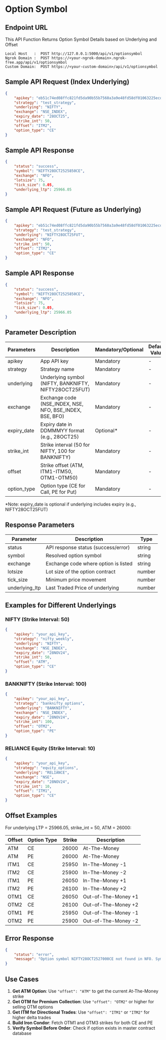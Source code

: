 # Option Symbol

## Endpoint URL

This API Function Returns Option Symbol Details based on Underlying and Offset

```http
Local Host   :  POST http://127.0.0.1:5000/api/v1/optionsymbol
Ngrok Domain :  POST https://<your-ngrok-domain>.ngrok-free.app/api/v1/optionsymbol
Custom Domain:  POST https://<your-custom-domain>/api/v1/optionsymbol
```

## Sample API Request (Index Underlying)

```json
{
    "apikey": "eb51c74ed08ffc821fd5da90b55b7560a3a9e48fd58df01063225ecd7b98c993",
    "strategy": "test_strategy",
    "underlying": "NIFTY",
    "exchange": "NSE_INDEX",
    "expiry_date": "28OCT25",
    "strike_int": 50,
    "offset": "ITM2",
    "option_type": "CE"
}
```

###

## Sample API Response

```json
{
    "status": "success",
    "symbol": "NIFTY28OCT2525850CE",
    "exchange": "NFO",
    "lotsize": 75,
    "tick_size": 0.05,
    "underlying_ltp": 25966.05
}
```

###

## Sample API Request (Future as Underlying)

```json
{
    "apikey": "eb51c74ed08ffc821fd5da90b55b7560a3a9e48fd58df01063225ecd7b98c993",
    "strategy": "test_strategy",
    "underlying": "NIFTY28OCT25FUT",
    "exchange": "NFO",
    "strike_int": 50,
    "offset": "ITM2",
    "option_type": "CE"
}
```

###

## Sample API Response

```json
{
    "status": "success",
    "symbol": "NIFTY28OCT2525850CE",
    "exchange": "NFO",
    "lotsize": 75,
    "tick_size": 0.05,
    "underlying_ltp": 25966.05
}
```

###

## Parameter Description

| Parameters   | Description                                          | Mandatory/Optional | Default Value |
| ------------ | ---------------------------------------------------- | ------------------ | ------------- |
| apikey       | App API key                                          | Mandatory          | -             |
| strategy     | Strategy name                                        | Mandatory          | -             |
| underlying   | Underlying symbol (NIFTY, BANKNIFTY, NIFTY28OCT25FUT) | Mandatory          | -             |
| exchange     | Exchange code (NSE_INDEX, NSE, NFO, BSE_INDEX, BSE, BFO) | Mandatory          | -             |
| expiry_date  | Expiry date in DDMMMYY format (e.g., 28OCT25)       | Optional*          | -             |
| strike_int   | Strike interval (50 for NIFTY, 100 for BANKNIFTY)   | Mandatory          | -             |
| offset       | Strike offset (ATM, ITM1-ITM50, OTM1-OTM50)         | Mandatory          | -             |
| option_type  | Option type (CE for Call, PE for Put)               | Mandatory          | -             |

*Note: expiry_date is optional if underlying includes expiry (e.g., NIFTY28OCT25FUT)

###

## Response Parameters

| Parameter      | Description                                   | Type   |
| -------------- | --------------------------------------------- | ------ |
| status         | API response status (success/error)           | string |
| symbol         | Resolved option symbol                        | string |
| exchange       | Exchange code where option is listed          | string |
| lotsize        | Lot size of the option contract              | number |
| tick_size      | Minimum price movement                        | number |
| underlying_ltp | Last Traded Price of underlying               | number |

###

## Examples for Different Underlyings

### NIFTY (Strike Interval: 50)

```json
{
    "apikey": "your_api_key",
    "strategy": "nifty_weekly",
    "underlying": "NIFTY",
    "exchange": "NSE_INDEX",
    "expiry_date": "28NOV24",
    "strike_int": 50,
    "offset": "ATM",
    "option_type": "CE"
}
```

### BANKNIFTY (Strike Interval: 100)

```json
{
    "apikey": "your_api_key",
    "strategy": "banknifty_options",
    "underlying": "BANKNIFTY",
    "exchange": "NSE_INDEX",
    "expiry_date": "28NOV24",
    "strike_int": 100,
    "offset": "OTM2",
    "option_type": "PE"
}
```

### RELIANCE Equity (Strike Interval: 10)

```json
{
    "apikey": "your_api_key",
    "strategy": "equity_options",
    "underlying": "RELIANCE",
    "exchange": "NSE",
    "expiry_date": "28NOV24",
    "strike_int": 10,
    "offset": "ITM1",
    "option_type": "CE"
}
```

###

## Offset Examples

For underlying LTP = 25966.05, strike_int = 50, ATM = 26000:

| Offset | Option Type | Strike  | Description       |
| ------ | ----------- | ------- | ----------------- |
| ATM    | CE          | 26000   | At-The-Money      |
| ATM    | PE          | 26000   | At-The-Money      |
| ITM1   | CE          | 25950   | In-The-Money -1   |
| ITM2   | CE          | 25900   | In-The-Money -2   |
| ITM1   | PE          | 26050   | In-The-Money +1   |
| ITM2   | PE          | 26100   | In-The-Money +2   |
| OTM1   | CE          | 26050   | Out-of-The-Money +1 |
| OTM2   | CE          | 26100   | Out-of-The-Money +2 |
| OTM1   | PE          | 25950   | Out-of-The-Money -1 |
| OTM2   | PE          | 25900   | Out-of-The-Money -2 |

###

## Error Response

```json
{
    "status": "error",
    "message": "Option symbol NIFTY28OCT2527000CE not found in NFO. Symbol may not exist or master contract needs update."
}
```

###

## Use Cases

1. **Get ATM Option**: Use `"offset": "ATM"` to get the current At-The-Money strike
2. **Get OTM for Premium Collection**: Use `"offset": "OTM2"` or higher for selling OTM options
3. **Get ITM for Directional Trades**: Use `"offset": "ITM1"` or `"ITM2"` for higher delta trades
4. **Build Iron Condor**: Fetch OTM1 and OTM3 strikes for both CE and PE
5. **Verify Symbol Before Order**: Check if option exists in master contract database
